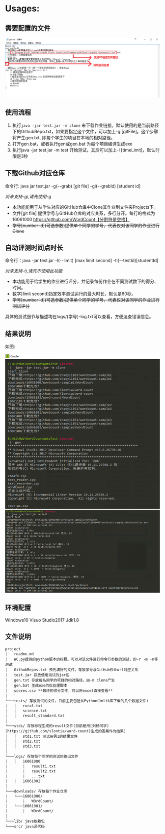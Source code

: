 # Usages:

## 需要配置的文件

![](PS.png)

## 使用流程

1. 执行`java -jar test.jar -m clone`
    来下载作业链接。默认使用的是当前路径下的GithubRepo.txt，如果要指定这个文件，可以加上-g [gitFile]。这个步骤将产生gen.txt, 即每个学生的项目在本地的相对路径。
2. 打开gen.bat，或者执行gen或gen.bat
    为每个项目编译生成exe
3. 执行java -jar test.jar -m test
    开始测试，其后可以加上-l [timeLimit]，默认时限是3秒

## 下载Github对应仓库

命令行: java jar test.jar -g(--grab) [git file] -gi(--grabId) [student id]

*尚未支持-gi,请先使用-g*

* 本功能能用于从学生对应的GitHub仓库中Clone其作业到文件夹Projects下。
* 文件[git file] 提供学号与GitHub仓库的对应关系，多行分开。每行的格式为16061000 https://github.com/WordCount【分割符是空格】
* ~~学号\[number id\](可选参数)提供单个同学的学号，代表仅对该同学的作业进行Clone~~


## 自动评测时间点时长

命令行：java -jar test.jar -l(--limit) [max limit second] -ti(--testId)[studentId]

*尚未支持-ti,请先不使用此功能*

* 本功能用于给学生的作业进行评分，并记录每份作业在不同测试数下的得分、时间。
* 数字[limit second]指定效率测试运行的最大时长，默认是60秒。
* ~~学号\[number id\](可选参数)提供单个同学的学号，代表仅对该同学的作业进行测试评分~~

具体的测试细节与描述均在logs/(学号)-log.txt可以查看，方便追查错误信息。

## 结果说明

如图:

![](screencut1.png)
![](screencut2.png)


## 环境配置

Windows10
Visuo Studio2017
Jdk1.8

## 文件说明
    
    
```
project
│   readme.md
│   WC.py提供的python版本的标程。可以对该文件进行命令行参数的测试，即-r -m -n等测试
│   GithubRepos.txt 预先填好的文件，存放学号与GitHub作业url对应关系
│   test.jar 存放使用测试的jar包
│   gen.txt 存放每名同学的项目的相对路径，由-m clone产生
│   gen.bat 生成exe的批处理脚本
│   scores.csv **最终的得分文件，可以用excel直接查看**
|   
└───tests/ 存放测试的文件，目前主要包括从Python中nltk库下载的几个数据文件)
│   │   rural.txt
│   │   science.txt
│   │   result_standard.txt 
│   
└───stds/ 存放标程生成的result文件(目前是用[刘畅同学](https://github.com/slontia/word-count)生成的答案作为结果)
│   │   std1.txt 测试用例1的结果文件
│   │   std2.txt
│   │   std3.txt
│   
└───logs/ 存放每个同学的测试的输出文件
|   │   16061000
|       |   result1.txt
|       |   result2.txt
|       |   ...txt
|   │   16061002
│   
└───downloads/ 存放每个作业仓库
|   └───16061000/
|       |   WOrdCount/
|   └───16061001/
|       |   WOrdCount/
|   
└───lib/ java依赖包
└───src/ java源代码
   
```

